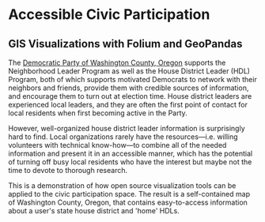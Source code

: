 # Accessible Civic Participation
## GIS Visualizations with Folium and GeoPandas 

The [Democratic Party of Washington County, Oregon](https://www.washcodems.org) supports the Neighborhood Leader Program as well as the House District Leader (HDL) Program, both of which supports motivated Democrats to network with their neighbors and friends, provide them with credible sources of information, and encourage them to turn out at election time. House district leaders are experienced local leaders, and they are often the first point of contact for local residents when first becoming active in the Party. 

However, well-organized house district leader information is surprisingly hard to find. Local organizations rarely have the resources—i.e. willing volunteers with technical know-how—to combine all of the needed information and present it in an accessible manner, which has the potential of turning off busy local residents who have the interest but maybe not the time to devote to thorough research.

This is a demonstration of how open source visualization tools can be applied to the civic participation space. The result is a self-contained map of Washington County, Oregon, that contains easy-to-access information about a user's state house district and 'home' HDLs.
